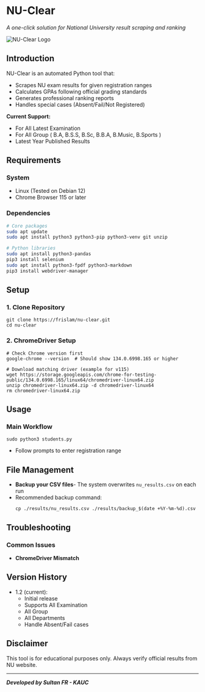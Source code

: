 # NU-Clear
*A one-click solution for National University result scraping and ranking*

![NU-Clear Logo](https://upload.wikimedia.org/wikipedia/en/thumb/5/58/National_University%2C_Bangladesh_crest.svg/800px-National_University%2C_Bangladesh_crest.svg.png)

## Introduction
NU-Clear is an automated Python tool that:
- Scrapes NU exam results for given registration ranges
- Calculates GPAs following official grading standards
- Generates professional ranking reports
- Handles special cases (Absent/Fail/Not Registered)

**Current Support:**
- For All Latest Examination
- For All Group ( B.A, B.S.S, B.Sc, B.B.A, B.Music, B.Sports )
- Latest Year Published Results

## Requirements

### System
- Linux (Tested on Debian 12)
- Chrome Browser 115 or later

### Dependencies
```bash
# Core packages
sudo apt update
sudo apt install python3 python3-pip python3-venv git unzip

# Python libraries
sudo apt install python3-pandas
pip3 install selenium
sudo apt install python3-fpdf python3-markdown
pip3 install webdriver-manager
```
## Setup

 ### 1. Clone Repository
```
git clone https://frislam/nu-clear.git
cd nu-clear
```
 ### 2. ChromeDriver Setup
```
# Check Chrome version first
google-chrome --version  # Should show 134.0.6998.165 or higher

# Download matching driver (example for v115)
wget https://storage.googleapis.com/chrome-for-testing-public/134.0.6998.165/linux64/chromedriver-linux64.zip
unzip chromedriver-linux64.zip -d chromedriver-linux64
rm chromedriver-linux64.zip
```
## Usage

 ### Main Workflow
```
sudo python3 students.py
```
- Follow prompts to enter registration range

## File Management
- **Backup your CSV files**- The system overwrites `nu_results.csv` on each run
- Recommended backup command:
  ```
  cp ./results/nu_results.csv ./results/backup_$(date +%Y-%m-%d).csv
  ```

## Troubleshooting
  
  ### Common Issues
  - **ChromeDriver Mismatch**

## Version History
- 1.2 (current):
  - Initial release
  - Supports All Examination
  - All Group
  - All Departments
  - Handle Absent/Fail cases

## Disclaimer
This tool is for educational purposes only. Always verify official results from NU website.

---
***Developed by Sultan FR - KAUC***
